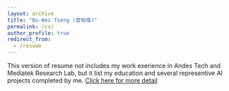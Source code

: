 ```yaml
---
layout: archive
title: "Bo-Wei Tseng (曾柏偉)"
permalink: /cv/
author_profile: true
redirect_from:
  - /resume
---
```

This version of resume not includes my work exerience in Andes Tech and Mediatek Research Lab, but it list my education and several representive AI projects completed by me. [Click here for more detail](https://bwtseng.github.io/files/bowei_resume_cn_eng.pdf)